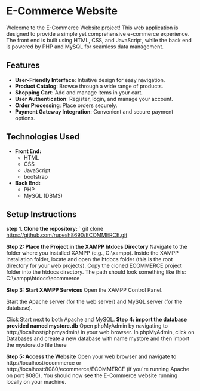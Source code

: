 # E-Commerce Website

Welcome to the E-Commerce Website project! This web application is designed to provide a simple yet comprehensive e-commerce experience. The front end is built using HTML, CSS, and JavaScript, while the back end is powered by PHP and MySQL for seamless data management.

## Features

- **User-Friendly Interface**: Intuitive design for easy navigation.
- **Product Catalog**: Browse through a wide range of products.
- **Shopping Cart**: Add and manage items in your cart.
- **User Authentication**: Register, login, and manage your account.
- **Order Processing**: Place orders securely.
- **Payment Gateway Integration**: Convenient and secure payment options.

## Technologies Used

- **Front End:**
  - HTML
  - CSS
  - JavaScript
  - bootstrap
- **Back End:**
  - PHP
  - MySQL (DBMS)

## Setup Instructions

**step 1. Clone the repository:**
   `
   git clone https://github.com/rupesh8690/ECOMMERCE.git
   
**Step 2: Place the Project in the XAMPP htdocs Directory**
Navigate to the folder where you installed XAMPP (e.g., C:\xampp).
Inside the XAMPP installation folder, locate and open the htdocs folder (this is the root directory for your web projects).
Copy the cloned ECOMMERCE project folder into the htdocs directory.
The path should look something like this:
C:\xampp\htdocs\ecommerce


**Step 3: Start XAMPP Services**
Open the XAMPP Control Panel.

Start the Apache server (for the web server) and MySQL server (for the database).

Click Start next to both Apache and MySQL.
**Step 4: import the database provided named mystore.db**
Open phpMyAdmin by navigating to http://localhost/phpmyadmin/ in your web browser.
In phpMyAdmin, click on Databases and create a new database with name mystore and then import the mystore.db file there

**Step 5: Access the Website**
Open your web browser and navigate to http://localhost/ecommerce or http://localhost:8080/ecommerce/ECOMMERCE (if you're running Apache on port 8080).
You should now see the E-Commerce website running locally on your machine.

